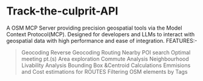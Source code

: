 # Track-the-culprit-API
A OSM MCP Server providing precision geospatial tools via the Model Context Protocol(MCP).    Designed for developers and LLMs to interact with geospatial data with high performance and ease of integration.
FEATURES:-
>Geocoding
>Reverse Geocoding
>Routing
>Nearby POI search
>Optimal meeting pt.(s)
>Area exploration
>Commute Analysis
>Neighbourhood Livability Analysis
>Bounding Box &Centroid Calculations
>Emmisions and Cost estimations for ROUTES
>Filtering OSM elements by Tags
